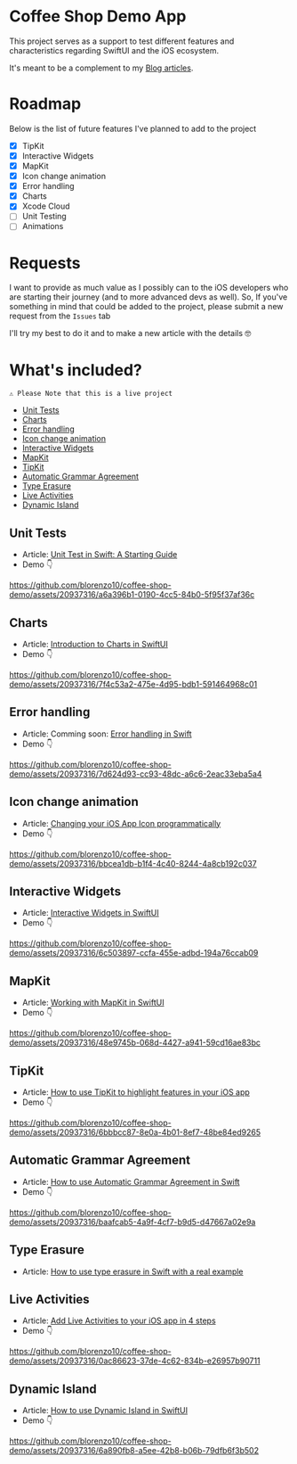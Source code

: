 # Coffee Shop Demo App
This project serves as a support to test different features and characteristics regarding SwiftUI and the iOS ecosystem. 

It's meant to be a complement to my [Blog articles](https://medium.com/@blorenzop).

# Roadmap
Below is the list of future features I've planned to add to the project
- [x] TipKit
- [x] Interactive Widgets
- [x] MapKit
- [x] Icon change animation
- [x] Error handling
- [x] Charts
- [x] Xcode Cloud
- [ ] Unit Testing
- [ ] Animations

# Requests
I want to provide as much value as I possibly can to the iOS developers who are starting their journey (and to more advanced devs as well). So, If you've something in mind that could be added to the project, please submit a new request from the `Issues` tab

I'll try my best to do it and to make a new article with the details 🤓

# What's included?
`⚠️ Please Note that this is a live project`
- [Unit Tests](#Unit-Tests)
- [Charts](#Charts)
- [Error handling](#Error-handling)
- [Icon change animation](#Icon-change-animation)
- [Interactive Widgets](#Interactive-Widgets)
- [MapKit](#MapKit)
- [TipKit](#TipKit)
- [Automatic Grammar Agreement](#Automatic-Grammar-Agreement)
- [Type Erasure](#Type-Erasure)
- [Live Activities](#Live-Activities)
- [Dynamic Island](#Dynamic-Island)

## Unit Tests
- Article: [Unit Test in Swift: A Starting Guide](https://medium.com/@blorenzop/swift-unit-tets-530a8d271f4d) 
- Demo 👇

https://github.com/blorenzo10/coffee-shop-demo/assets/20937316/a6a396b1-0190-4cc5-84b0-5f95f37af36c


## Charts
- Article: [Introduction to Charts in SwiftUI](https://medium.com/@blorenzop/swiftui-charts-b6fa4aca46db)
- Demo 👇

https://github.com/blorenzo10/coffee-shop-demo/assets/20937316/7f4c53a2-475e-4d95-bdb1-591464968c01


## Error handling
- Article: Comming soon: [Error handling in Swift](https://medium.com/@blorenzop/error-handling-in-swift-f9ca87490e26)
- Demo 👇

https://github.com/blorenzo10/coffee-shop-demo/assets/20937316/7d624d93-cc93-48dc-a6c6-2eac33eba5a4


## Icon change animation
- Article: [Changing your iOS App Icon programmatically](https://medium.com/@blorenzop/app-icon-programmatically-51fca3130871)
- Demo 👇

https://github.com/blorenzo10/coffee-shop-demo/assets/20937316/bbcea1db-b1f4-4c40-8244-4a8cb192c037


## Interactive Widgets
- Article: [Interactive Widgets in SwiftUI](https://medium.com/@blorenzop/widget-interactivity-331206a5824f)
- Demo 👇

https://github.com/blorenzo10/coffee-shop-demo/assets/20937316/6c503897-ccfa-455e-adbd-194a76ccab09


## MapKit
- Article: [Working with MapKit in SwiftUI](https://medium.com/@blorenzop/mapkit-swiftui-009a0eb1695c)
- Demo 👇

https://github.com/blorenzo10/coffee-shop-demo/assets/20937316/48e9745b-068d-4427-a941-59cd16ae83bc


## TipKit
- Article: [How to use TipKit to highlight features in your iOS app](https://medium.com/@blorenzop/swiftui-and-tipkit-eb7d99657fc8)
- Demo 👇

https://github.com/blorenzo10/coffee-shop-demo/assets/20937316/6bbbcc87-8e0a-4b01-8ef7-48be84ed9265


## Automatic Grammar Agreement
- Article: [How to use Automatic Grammar Agreement in Swift](https://medium.com/@blorenzop/learn-how-to-unleash-the-power-of-automatic-grammar-agreement-in-swift-42f1c9178942)
- Demo 👇

https://github.com/blorenzo10/coffee-shop-demo/assets/20937316/baafcab5-4a9f-4cf7-b9d5-d47667a02e9a


## Type Erasure
- Article: [How to use type erasure in Swift with a real example](https://medium.com/@blorenzop/type-erasure-in-swift-6bdaf7632487)

## Live Activities
- Article: [Add Live Activities to your iOS app in 4 steps](https://medium.com/@blorenzop/live-activities-swift-6e95ee15863e)
- Demo 👇

https://github.com/blorenzo10/coffee-shop-demo/assets/20937316/0ac86623-37de-4c62-834b-e26957b90711


## Dynamic Island
- Article: [How to use Dynamic Island in SwiftUI](https://medium.com/@blorenzop/how-to-use-dynamic-island-in-swiftui-4eaa66c7c301)
- Demo 👇

https://github.com/blorenzo10/coffee-shop-demo/assets/20937316/6a890fb8-a5ee-42b8-b06b-79dfb6f3b502

